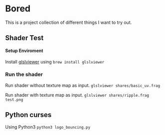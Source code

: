 # Bored

This is a project collection of different things I want to try out.

## Shader Test

#### Setup Enviroment

Install [glslviewer](https://formulae.brew.sh/formula/glslviewer) using `brew install glslviewer`

### Run the shader

Run shader without texture map as input.
`glslviewer shares/basic_uv.frag`

Run shader with texture map as input.
`glslviewer shares/ripple.frag test.png`

## Python curses

Using Python3
`python3 logo_bouncing.py`
